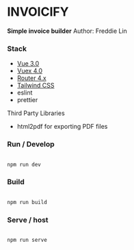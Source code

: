 # INVOICIFY

****Simple invoice builder****
Author: Freddie Lin

### Stack

- [Vue 3.0](https://v3.vuejs.org/)
- [Vuex 4.0](https://vuex.vuejs.org)
- [Router 4.x](https://router.vuejs.org/)
- [Tailwind CSS](https://router.vuejs.org/)
- eslint
- prettier

Third Party Libraries

- html2pdf for exporting PDF files

### Run / Develop

```sh

npm run dev


```

### Build

```sh

npm run build


```

### Serve / host

```sh

npm run serve


```
